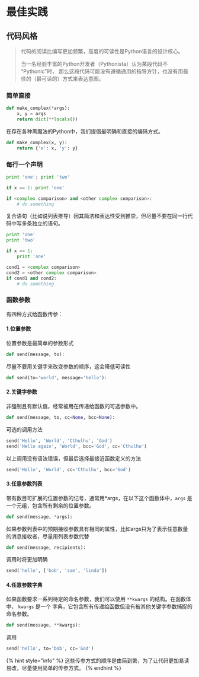 # 最佳实践

## 代码风格

> 代码的阅读比编写更加频繁，高度的可读性是Python语言的设计核心。
>
> 当一名经验丰富的Python开发者（Pythonista）认为某段代码不 “Pythonic”时， 那么这段代码可能没有遵循通用的指导方针，也没有用最佳的（最可读的）方式来表达意图。

### 简单直接

```python
def make_complex(*args):
    x, y = args
    return dict(**locals())
```

在存在各种黑魔法的Python中，我们提倡最明确和直接的编码方式。

```python
def make_complex(x, y):
    return {'x': x, 'y': y}
```

### 每行一个声明

```python
print 'one'; print 'two'

if x == 1: print 'one'

if <complex comparison> and <other complex comparison>:
    # do something
```

复合语句（比如说列表推导）因其简洁和表达性受到推崇，但尽量不要在同一行代码中写多条独立的语句。

```python
print 'one'
print 'two'

if x == 1:
    print 'one'

cond1 = <complex comparison>
cond2 = <other complex comparison>
if cond1 and cond2:
    # do something
```

### 函数参数

有四种方式给函数传参：

#### 1.位置参数

位置参数是最简单的参数形式

```python
def send(message, to):
```

尽量不要用关键字来改变参数的顺序，这会降低可读性

```python
def send(to='world', message='hello'):
```

#### 2.关键字参数

非强制且有默认值，经常被用在传递给函数的可选参数中。 

```python
def send(message, to, cc=None, bcc=None):
```

可选的调用方法

```python
send('Hello', 'World', 'Cthulhu', 'God')
send('Hello again', 'World', bcc='God', cc='Cthulhu')
```

以上调用没有语法错误，但最后选择最接近函数定义的方法

```python
send('Hello', 'World', cc='Cthulhu', bcc='God') 
```

#### 3.**任意参数列表**

带有数目可扩展的位置参数的记号，通常用\*args，在以下这个函数体中，`args` 是一个元组，包含所有剩余的位置参数。

```python
def send(message, *args):
```

如果参数列表中的预期接收参数具有相同的属性，比如args只为了表示任意数量的消息接收者，尽量用列表参数代替

```python
def send(message, recipients):
```

调用时将更加明确

```python
send('hello', ['bob', 'sam', 'linda'])
```

#### 4.任意参数字典

如果函数要求一系列待定的命名参数，我们可以使用 `**kwargs` 的结构。在函数体中， `kwargs` 是一个 字典，它包含所有传递给函数但没有被其他关键字参数捕捉的命名参数。

```python
def send(message, **kwargs):
```

调用

```python
send('hello', to='bob', cc='God')
```

{% hint style="info" %}
这些传参方式的顺序是由简到繁，为了让代码更加易读易改，尽量使用简单的传参方式。
{% endhint %}



